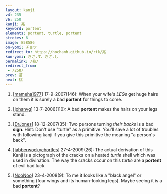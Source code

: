 ```yaml
---
layout: kanji
v4: 235
v6: 250
kanji: 兆
keyword: portent
elements: portent, turtle, portent
strokes: 6
image: E58586
on-yomi: チョウ
redirect_to: https://hochanh.github.io/rtk/兆
kun-yomi: きざ.す、きざ.し
permalink: /兆/
redirect_from:
 - /250/
prev: 苗
next: 桃
---
```


1) [<a href="http://kanji.koohii.com/profile/mameha1977">mameha1977</a>] 17-9-2007(146): When your wife&#039;s <em>LEGs</em> get huge hairs on them it is surely a bad<strong> portent</strong> for things to come.

2) [<a href="http://kanji.koohii.com/profile/johanvg">johanvg</a>] 13-7-2006(110): A bad<strong> portent</strong> makes the hairs on your legs stand.

3) [<a href="http://kanji.koohii.com/profile/DrJones">DrJones</a>] 18-12-2007(35): Two persons turning <em>their backs</em> is a bad <strong>sign</strong>. Hint: Don&#039;t use &quot;turtle&quot; as a primitive. You&#039;ll save a lot of troubles with following kanji if you give this primitive the meaning &quot;a person&#039;s back&quot;.

4) [<a href="http://kanji.koohii.com/profile/jabberwockychortles">jabberwockychortles</a>] 27-4-2009(26): The actual derivation of this Kanji is a pictograph of the cracks on a heated <em>turtle</em> shell which was used in divination. The way the cracks occur on this <em>turtle</em> are a<strong> portent</strong> of evil bad luck.

5) [<a href="http://kanji.koohii.com/profile/NooNoo">NooNoo</a>] 23-4-2008(9): To me it looks like a &quot;black angel&quot; or something (four wings and its human-looking legs). Maybe seeing it is a bad<strong> portent</strong>?

